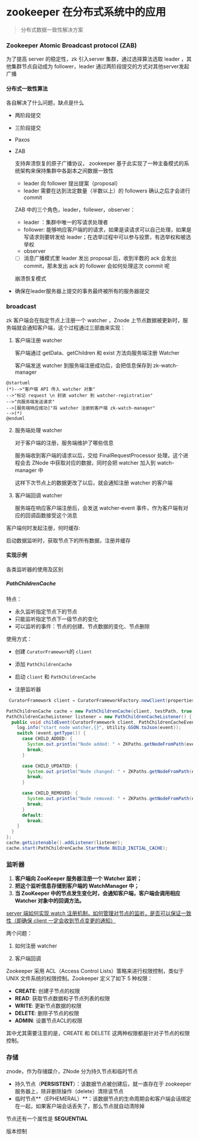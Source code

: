 # zookeeper 在分布式系统中的应用



> 分布式数据一致性解决方案

### Zookeeper Atomic Broadcast protocol (ZAB) 

为了提高 server 的稳定性，zk 引入server 集群，通过选择算法选取 leader ，其他集群节点自动成为 follower，leader 通过两阶段提交的方式对其他server发起广播



#### 分布式一致性算法

各自解决了什么问题，缺点是什么

- 两阶段提交

- 三阶段提交

- Paxos

- ZAB

  支持奔溃恢复的原子广播协议， zookeeper 基于此实现了一种主备模式的系统架构来保持集群中各副本之间数据一致性

  - leader 向 follower 提出提案（proposal）
  - leader 需要在达到法定数量（半数以上）的 followers 确认之后才会进行 commit

  ZAB 中的三个角色，leader，follewer，observer：

  - leader ：集群中唯一的写请求处理者
  - follower: 能够响应客户端的的请求，如果是读请求可以自己处理，如果是写请求则要转发给 leader；在选举过程中可以参与投票，有选举权和被选举权
  - observer

  - [ ] 消息广播模式里 leader 发出 proposal 后，收到半数的 ack 会发出 commit，那未发出 ack 的 follower 会如何处理这次 commit 呢

   崩溃恢复模式

- 确保在leader服务器上提交的事务最终被所有的服务器提交



### broadcast

zk 客户端会在指定节点上注册一个 watcher ，Znode 上节点数据被更新时，服务端就会通知客户端，这个过程通过三部曲来实现：

1. 客户端注册 watcher

   客户端通过 getData、getChildren 和 exist 方法向服务端注册 Watcher
   
   客户端发送 watcher 到服务端注册成功后，会把信息保存到 zk-watch-manager
 ```uml
@startuml
(*)-->"客户端 API 传入 watcher 对象"
-->"标记 request \n 封装 watcher 到 watcher-registration"
-->"向服务端发送请求"
-->[服务端响应成功]"将 watcher 注册到客户端 zk-watch-manager"
-->(*)
@enduml
 ```

2. 服务端处理 watcher

   对于客户端的注册，服务端维护了哪些信息

   服务端收到客户端的请求以后，交给 FinalRequestProcessor 处理，这个进程会去 ZNode 中获取对应的数据，同时会把 watcher 加入到 watch-manager 中

   这样下次节点上的数据更改了以后，就会通知注册 watcher 的客户端

3. 客户端回调 watcher

   服务端在响应客户端注册后，会发送 watcher-event 事件，作为客户端有对应的回调函数接受这个消息

   

客户端何时发起注册，何时缓存:

启动数据监听时，获取节点下的所有数据，注册并缓存





#### 实现示例

各类监听器的使用及区别

##### PathChildrenCache

特点：

- 永久监听指定节点下的节点
- 只能监听指定节点下一级节点的变化
- 可以监听的事件：节点的创建、节点数据的变化、节点删除

使用方式：

- 创建 `CuratorFramework`的 `client`

- 添加 `PathChildrenCache` 

- 启动 `client` 和 `PathChildrenCache` 

- 注册监听器

  

```java
 CuratorFramework client = CuratorFrameworkFactory.newClient(properties.getZkAddress(), new ExponentialBackoffRetry(1000, 3));

PathChildrenCache cache = new PathChildrenCache(client, testPath, true);
PathChildrenCacheListener listener = new PathChildrenCacheListener() {
  public void childEvent(CuratorFramework client, PathChildrenCacheEvent event) throws Exception {
    log.info("start node watcher,{}", Utility.GSON.toJson(event));
    switch (event.getType()) {
      case CHILD_ADDED: {
        System.out.println("Node added: " + ZKPaths.getNodeFromPath(event.getData().getPath()));
        break;
      }

      case CHILD_UPDATED: {
        System.out.println("Node changed: " + ZKPaths.getNodeFromPath(event.getData().getPath()));
        break;
      }

      case CHILD_REMOVED: {
        System.out.println("Node removed: " + ZKPaths.getNodeFromPath(event.getData().getPath()));
        break;
      }
      default:
        break;
    }
  }
};
cache.getListenable().addListener(listener);
cache.start(PathChildrenCache.StartMode.BUILD_INITIAL_CACHE);

```



### 监听器

1. **客户端向 ZooKeeper 服务器注册一个 Watcher 监听；**
2. **把这个监听信息存储到客户端的 WatchManager 中；**
3. **当 ZooKeeper 中的节点发生变化时，会通知客户端，客户端会调用相应 Watcher 对象中的回调方法。** 



<u>server 端如何实现 watch 注册机制，如何管理对节点的监听，是否可以保证一致性（即确保 client 一定会收到节点变更的通知）</u> 





两个问题：

1. 如何注册 watcher

2. 客户端回调



Zookeeper 采用 ACL（Access Control Lists）策略来进行权限控制，类似于 UNIX 文件系统的权限控制。Zookeeper 定义了如下 5 种权限：

- **CREATE**: 创建子节点的权限
- **READ**: 获取节点数据和子节点列表的权限
- **WRITE**: 更新节点数据的权限
- **DELETE**: 删除子节点的权限
- **ADMIN**: 设置节点ACL的权限

其中尤其需要注意的是，CREATE 和 DELETE 这两种权限都是针对子节点的权限控制。



### 存储

znode，作为存储媒介，ZNode 分为持久节点和临时节点

- 持久节点（**PERSISTENT**）：该数据节点被创建后，就一直存在于 zookeeper 服务器上，除非删除操作（delete）清除该节点
- 临时节点**（EPHEMERAL）**：该数据节点的生命周期会和客户端会话绑定在一起，如果客户端会话丢失了，那么节点就自动清除掉

节点还有一个属性是 **SEQUENTIAL** 

版本控制

